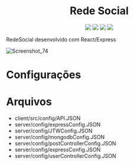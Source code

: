 <h1 align="center">Rede Social</h1>
<div align="center">
 <img src="https://img.shields.io/badge/TypeScript-007ACC?style=for-the-badge&logo=typescript&logoColor=white"/>
<img src="https://img.shields.io/badge/Express%20js-000000?style=for-the-badge&logo=express&logoColor=white"/>
<img src="https://img.shields.io/badge/React-20232A?style=for-the-badge&logo=react&logoColor=61DAFB"/>
<img src="https://img.shields.io/badge/MongoDB-4EA94B?style=for-the-badge&logo=mongodb&logoColor=white">
</div>

<p>RedeSocial desenvolvido com React/Express</p>

![Screenshot_74](https://github.com/user-attachments/assets/4ae84bd3-dbbd-401b-a8c9-fcd44b7c52bf)

# Configurações

# Arquivos
<ul>
  <li>client/src/config/API.JSON</li>
  <li>server/config/expressConfig.JSON</li>
  <li>server/config/JTWConfig.JSON</li>
  <li>server/config/mongodbConfig.JSON</li>
  <li>server/config/postControllerConfig.JSON</li>
  <li>server/config/expressConfig.JSON</li>
  <li>server/config/userControllerConfig.JSON</li>
</ul>
